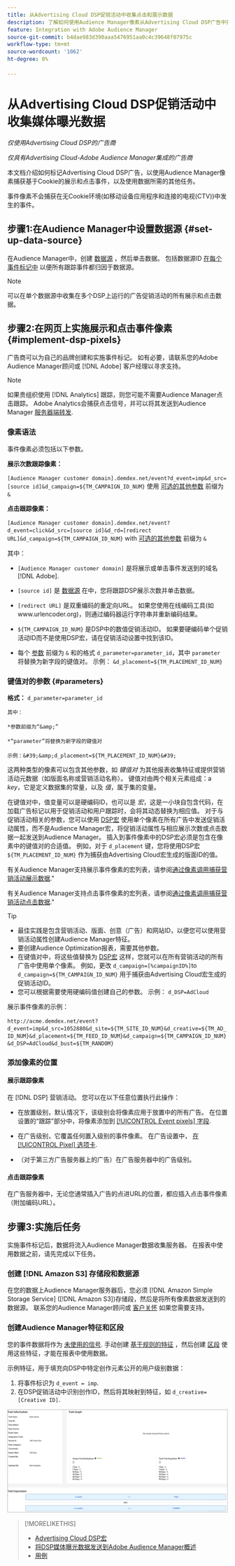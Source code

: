 ```yaml
---
title: 从Advertising Cloud DSP促销活动中收集点击和展示数据
description: 了解如何使用Audience Manager像素从Advertising Cloud DSP广告中捕获基于Cookie的展示和点击事件
feature: Integration with Adobe Audience Manager
source-git-commit: b4dae983d390aaa5476951aa0c4c39648f07975c
workflow-type: tm+mt
source-wordcount: '1062'
ht-degree: 0%

---
```


# 从Advertising Cloud DSP促销活动中收集媒体曝光数据

*仅使用Advertising Cloud DSP的广告商*

*仅具有Advertising Cloud-Adobe Audience Manager集成的广告商*

本文档介绍如何标记Advertising Cloud DSP广告，以使用Audience Manager像素捕获基于Cookie的展示和点击事件，以及使用数据所需的其他任务。

事件像素不会捕获在无Cookie环境(如移动设备应用程序和连接的电视(CTV))中发生的事件。

## 步骤1:在Audience Manager中设置数据源 {#set-up-data-source}

在Audience Manager中，创建 [数据源](https://experienceleague.adobe.com/docs/audience-manager/user-guide/features/data-sources/datasources-list-and-settings.html) ，然后单击数据。 包括数据源ID [在每个事件标记中](#implement-dsp-pixels) 以便所有跟踪事件都归因于数据源。

>[!NOTE]
> 可以在单个数据源中收集在多个DSP上运行的广告促销活动的所有展示和点击数据。

## 步骤2:在网页上实施展示和点击事件像素 {#implement-dsp-pixels}

广告商可以为自己的品牌创建和实施事件标记。 如有必要，请联系您的Adobe Audience Manager顾问或 [!DNL Adobe] 客户经理以寻求支持。

>[!NOTE]
>
>如果贵组织使用 [!DNL Analytics] 跟踪，则您可能不需要Audience Manager点击跟踪。 Adobe Analytics会捕获点击信号，并可以将其发送到Audience Manager [服务器端转发](https://experienceleague.adobe.com/docs/analytics/admin/admin-tools/server-side-forwarding/ssf.html).

### 像素语法

事件像素必须包括以下参数。

**展示次数跟踪像素：**

`[Audience Manager customer domain].demdex.net/event?d_event=imp&d_src=[source id]&d_campaign=${TM_CAMPAIGN_ID_NUM}` 使用 [可选的其他参数](#parameters) 前缀为 `&`

**点击跟踪像素：**

`[Audience Manager customer domain].demdex.net/event?d_event=click&d_src=[source id]&d_rd=[redirect URL]&d_campaign=${TM_CAMPAIGN_ID_NUM}` with [可选的其他参数](#parameters) 前缀为 `&`

其中：

* `[Audience Manager customer domain]` 是将展示或单击事件发送到的域名 [!DNL Adobe].

* `[source id]` 是 [数据源](#set-up-data-source) 在中，您将跟踪DSP展示次数并单击数据。

* `[redirect URL]` 是双重编码的重定向URL。 如果您使用在线编码工具(如www.urlencoder.org)，则通过编码器运行字符串并重新编码结果。

* `${TM_CAMPAIGN_ID_NUM}` 是DSP中的数值促销活动ID。 如果要硬编码单个促销活动ID而不是使用DSP宏，请在促销活动设置中找到该ID。

* 每个 [参数](#key-value-pairs) 前缀为 `&` 和的格式 `d_parameter=parameter_id`，其中 `parameter` 将替换为新字段的键值对。 示例： `&d_placement=${TM_PLACEMENT_ID_NUM}`

### 键值对的参数 {#parameters}

**格式：**  `d_parameter=parameter_id`

    其中：
    
    *参数前缀为“&amp;”
    
    *“parameter”将替换为新字段的键值对
    
    示例：&#39;&amp;d_placement=${TM_PLACEMENT_ID_NUM}&#39;

这两种类型的像素可以包含其他参数，如 *键值对* 为其他报表收集特征或提供营销活动元数据（如版面名称或营销活动名称）。 键值对由两个相关元素组成：a *key*，它是定义数据集的常量，以及 *值*，属于集的变量。

在键值对中，值变量可以是硬编码ID，也可以是 *宏*，这是一小块自包含代码，在加载广告标记以用于促销活动和用户跟踪时，会将其动态替换为相应值。 对于与促销活动相关的参数，您可以使用 [DSP宏](/help/dsp/campaign-management/macros.md) 使用单个像素在所有广告中发送促销活动属性，而不是Audience Manager宏，将促销活动属性与相应展示次数或点击数据一起发送到Audience Manager。 插入到事件像素中的DSP宏必须是包含在像素中的键值对的合适值。 例如，对于 `d_placement` 键，您将使用DSP宏 `${TM_PLACEMENT_ID_NUM}` 作为捕获由Advertising Cloud宏生成的版面ID的值。

有关Audience Manager支持展示事件像素的宏列表，请参阅[通过像素调用捕获营销活动展示数据](https://experienceleague.adobe.com/docs/audience-manager/user-guide/implementation-integration-guides/media-data-integration/impression-data-pixels.html#supported-key-value-pairs).&quot;

有关Audience Manager支持点击事件像素的宏列表，请参阅[通过像素调用捕获营销活动点击数据](https://experienceleague.adobe.com/docs/audience-manager/user-guide/implementation-integration-guides/media-data-integration/click-data-pixels.html).&quot;

>[!TIP]
>
>* 最佳实践是包含营销活动、版面、创意（广告）和网站ID，以便您可以使用营销活动属性创建Audience Manager特征。
>* 要创建Audience Optimization报表，需要其他参数。
>* 在键值对中，将这些值替换为 [DSP宏](/help/dsp/campaign-management/macros.md) 这样，您就可以在所有营销活动的所有广告中使用单个像素。 例如，更改 `d_campaign=[%campaignID%]`to `d_campaign=${TM_CAMPAIGN_ID_NUM}` 用于捕获由Advertising Cloud宏生成的促销活动ID。
>* 您可以根据需要使用硬编码值创建自己的参数。 示例： `d_DSP=AdCloud`


展示事件像素的示例：

`http://acme.demdex.net/event?d_event=imp&d_src=1052880&d_site=${TM_SITE_ID_NUM}&d_creative=${TM_AD_ID_NUM}&d_placement=${TM_FEED_ID_NUM}&d_campaign=${TM_CAMPAIGN_ID_NUM}&d_DSP=AdCloud&d_bust=${TM_RANDOM}`

### 添加像素的位置

#### 展示跟踪像素

在 [!DNL DSP] 营销活动。 您可以在以下任意位置执行此操作：

* 在放置级别，默认情况下，该级别会将像素应用于放置中的所有广告。 在位置设置的“跟踪”部分中，将像素添加到 [[!UICONTROL Event pixels] 字段](/help/dsp/campaign-management/placements/placement-settings.md).

* 在广告级别，它覆盖任何置入级别的事件像素。 在广告设置中， [在 [!UICONTROL Pixel] 选项卡](/help/dsp/campaign-management/ads/ad-edit.md).

* （对于第三方广告服务器上的广告）在广告服务器中的广告级别。

#### 点击跟踪像素

在广告服务器中，无论您通常插入广告的点进URL的位置，都应插入点击事件像素（附加编码URL）。

## 步骤3:实施后任务

实施事件标记后，数据将流入Audience Manager数据收集服务器。 在报表中使用数据之前，请先完成以下任务。

### 创建 [!DNL Amazon S3] 存储段和数据源

在您的数据上Audience Manager服务器后，您必须 [!DNL Amazon Simple Storage Service] ([!DNL Amazon S3])存储段，然后是将所有像素数据发送到的数据源。 联系您的Audience Manager顾问或 [客户关怀](https://experienceleague.adobe.com/docs/audience-manager/user-guide/help-and-legal/help-legal-contact.html) 如果您需要支持。

### 创建Audience Manager特征和区段

您的事件数据将作为 [未使用的信号](https://experienceleague.adobe.com/docs/audience-manager/user-guide/reporting/interactive-and-overlap-reports/unused-signals.html). 手动创建 [基于规则的特征](https://experienceleague.adobe.com/docs/audience-manager/user-guide/features/traits/trait-builder/create-onboarded-rule-based-traits.html) ，然后创建 [区段](https://experienceleague.adobe.com/docs/audience-manager/user-guide/features/segments/segments-purpose.html) 使用这些特征，才能在报表中使用数据。

示例特征，用于填充向DSP中特定创作元素公开的用户级别数据：

1. 将事件标识为 `d_event = imp`.
1. 在DSP促销活动中识别创作ID，然后将其映射到特征，如 `d_creative=[Creative ID]`.

![特征创建屏幕](/help/dsp/assets/aa-trait.png)

>[!MORELIKETHIS]
>
>* [Advertising Cloud DSP宏](/help/dsp/campaign-management/macros.md)
>* [将DSP媒体曝光数据发送到Adobe Audience Manager概述](overview.md)
>* [用例](use-cases.md)

